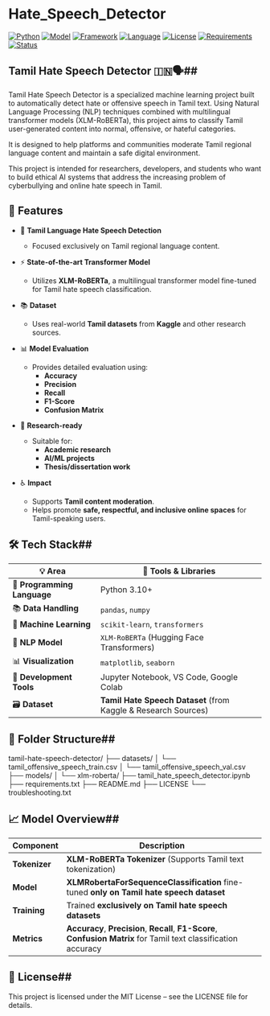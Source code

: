 # Hate_Speech_Detector
[![Python](https://img.shields.io/badge/Python-3.10+-blue)](https://www.python.org/)
[![Model](https://img.shields.io/badge/Model-ML/NLP-purple)]()
[![Framework](https://img.shields.io/badge/Built%20with-Scikit--learn-orange)](https://scikit-learn.org/)
[![Language](https://img.shields.io/badge/Languages-Hindi%2C%20Tamil-lightgrey)]()
[![License](https://img.shields.io/badge/License-MIT-brightgreen)](./LICENSE)
[![Requirements](https://img.shields.io/badge/Requirements-pandas%2C%20sklearn%2C%20transformers-blue)]()
[![Status](https://img.shields.io/badge/Status-Active-brightgreen)]()

## Tamil Hate Speech Detector 🇮🇳🗣️##
Tamil Hate Speech Detector is a specialized machine learning project built to automatically detect hate or offensive speech in Tamil text. Using Natural Language Processing (NLP) techniques combined with multilingual transformer models (XLM-RoBERTa), this project aims to classify Tamil user-generated content into normal, offensive, or hateful categories.

It is designed to help platforms and communities moderate Tamil regional language content and maintain a safe digital environment.

This project is intended for researchers, developers, and students who want to build ethical AI systems that address the increasing problem of cyberbullying and online hate speech in Tamil.

## 🚀 Features

- 🧠 **Tamil Language Hate Speech Detection**
  - Focused exclusively on Tamil regional language content.

- ⚡ **State-of-the-art Transformer Model**
  - Utilizes **XLM-RoBERTa**, a multilingual transformer model fine-tuned for Tamil hate speech classification.

- 📚 **Dataset**
  - Uses real-world **Tamil datasets** from **Kaggle** and other research sources.

- 📊 **Model Evaluation**
  - Provides detailed evaluation using:
    - **Accuracy**
    - **Precision**
    - **Recall**
    - **F1-Score**
    - **Confusion Matrix**

- 🧪 **Research-ready**
  - Suitable for:
    - **Academic research**
    - **AI/ML projects**
    - **Thesis/dissertation work**

- ♿ **Impact**
  - Supports **Tamil content moderation**.
  - Helps promote **safe, respectful, and inclusive online spaces** for Tamil-speaking users.


## 🛠 Tech Stack##

| 💡 Area                     | 🧰 Tools & Libraries                                           |
| --------------------------- | -------------------------------------------------------------- |
| 🐍 **Programming Language** | Python 3.10+                                                   |
| 📚 **Data Handling**        | `pandas`, `numpy`                                              |
| 🤖 **Machine Learning**     | `scikit-learn`, `transformers`                                 |
| 🧠 **NLP Model**            | `XLM-RoBERTa` (Hugging Face Transformers)                      |
| 📊 **Visualization**        | `matplotlib`, `seaborn`                                        |
| 📝 **Development Tools**    | Jupyter Notebook, VS Code, Google Colab                        |
| 🗃️ **Dataset**             | **Tamil Hate Speech Dataset** (from Kaggle & Research Sources) |

## 📁 Folder Structure##


tamil-hate-speech-detector/
├── datasets/
│   └── tamil_offensive_speech_train.csv
│   └── tamil_offensive_speech_val.csv
├── models/
│   └── xlm-roberta/
├── tamil_hate_speech_detector.ipynb
├── requirements.txt
├── README.md
├── LICENSE
└── troubleshooting.txt

## 📈 Model Overview##


| **Component** | **Description**                                                                                                    |
| ------------- | ------------------------------------------------------------------------------------------------------------------ |
| **Tokenizer** | **XLM-RoBERTa Tokenizer** (Supports Tamil text tokenization)                                                       |
| **Model**     | **XLMRobertaForSequenceClassification** fine-tuned **only on Tamil hate speech dataset**                           |
| **Training**  | Trained **exclusively on Tamil hate speech datasets**                                                              |
| **Metrics**   | **Accuracy**, **Precision**, **Recall**, **F1-Score**, **Confusion Matrix** for Tamil text classification accuracy |


## 📜 License##
This project is licensed under the MIT License – see the LICENSE file for details.


